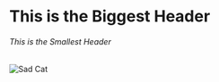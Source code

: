 # This is the Biggest Header
###### This is the Smallest Header
![Sad Cat](https://imgs.search.brave.com/jeuJD9CblH05lmx2Tcd7ejxNrR-7QEumhgKrMaZLoBg/rs:fit:500:0:0:0/g:ce/aHR0cHM6Ly9pbWcu/Y3V0ZW5lc3NjZG4u/Y29tLzM3NS9jbHNk/LzkvMS9mNzU0NDNk/YjFkZTE0OGJmYjVk/NGQ5MjkzNmJjYzhi/Ni5qcGc)
